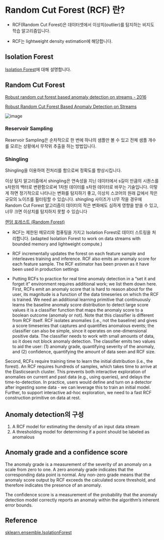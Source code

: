 # Random Cut Forest (RCF) 란? 

- RCF(Random Cut Forest)은 데이터셋에서 이상치(outlier)를 탐지하는 비지도 학습 알고리즘입니다.

- RCF는 lightweight density estimation에 해당합니다. 

## Isolation Forest

[Isolation Forest](https://github.com/kyopark2014/ML-anomaly-detection/blob/main/isolation-forest.md)에 대해 설명합니다.
  
## Random Cut Forest

[Robust random cut forest based anomaly detection on streams - 2016](https://dl.acm.org/doi/10.5555/3045390.3045676)

[Robust Random Cut Forest Based Anomaly Detection on Streams](https://www.semanticscholar.org/paper/Robust-Random-Cut-Forest-Based-Anomaly-Detection-on-Guha-Mishra/ecb365ef9b67cd5540cc4c53035a6a7bd88678f9?p2df)

![image](https://user-images.githubusercontent.com/52392004/228092706-48d72e27-5db5-4214-9a70-6fcf68f1865e.png)


### Reservoir Sampling

Reservoir Sampling은 순차적으로 한 번에 하나의 샘플만 볼 수 있고 전체 샘플 개수를 모르는 상황에서 무작위 추출을 하는 방법입니다. 


### Shingling

Shingling을 이용하여 전처리를 함으로써 정확도를 향상시킵니다.

이상 탐지 알고리즘에서 shingling은 연속성을 지닌 데이터에서 s길이 만큼의 시퀀스를 s차원의 백터로 변환함으로써 1차원 데이터를 s차원 데이터로 바꾸는 기술입니다. 이렇게 하면 정기적으로 나타나는 변화를 탐지하기 좋고, 이상치 스코어의 원래 값에서 작은 규모의 노이즈를 필터링할 수 있습니다. shingling 사이즈가 너무 작을 경우에 Random Cut Forest 알고리즘이 데이터의 작은 변화에도 심하게 영향을 받을 수 있고, 너무 크면 이상치를 탐지하지 못할 수 있습니다






[랜덤 포레스트 (Random Forest)](https://github.com/kyopark2014/ML-Algorithms/blob/main/decision-tree.md)



- RCF는 제한된 메모리와 컴퓨팅을 가지고 Isolation Forest로 데이터 스트링을 처리합니다. (adapted Isolation Forest to work on data streams with bounded memory and lightweight compute.)

- RCF incrementally updates the forest on each feature sample and interleaves training and inference. RCF also emits an anomaly score for each feature sample. The RCF estimator has been proven as it have been used in production settings


- Putting RCFs to practice for real time anomaly detection in a “set it and forget it” environment requires additional work; we list them down here. First, RCFs emit an anomaly score that is hard to reason about for the user, its magnitude is a function of the data timeseries on which the RCF is trained. We need an additional learning primitive that continuously learns the baseline anomaly score distribution to detect large score values it is a classifier function that maps the anomaly score to a boolean outcome (anomaly or not). Note that this classifier is different from RCF itself. RCF isolates anomalies (i.e., not the baseline) and gives a score timeseries that captures and quantifies anomalous events; the classifier can also be simple, since it operates on one-dimensional positive data. The classifier needs to work with small amounts of data, so it does not block anomaly detection. The classifier emits two values to aid the user: (1) anomaly grade, quantifying severity of the anomaly, and (2) confidence, quantifying the amount of data seen and RCF size.

Second, RCFs require training time to learn the initial distribution (i.e., the forest). An RCF requires hundreds of samples, which takes time to arrive at the Elasticsearch cluster. This prevents both interactive exploration of anomalies on current and past data (e.g., using queries), and delays the time-to-detection. In practice, users would define and turn on a detector after ingesting some data - we can leverage this to train an initial model. Further, to support interactive ad-hoc exploration, we need to a fast RCF construction primitive on data at rest.  



## Anomaly detection의 구성 

1) A RCF model for estimating the density of an input data stream
2) A thresholding model for determining if a point should be labeled as anomalous


## Anomaly grade and a confidence score

The anomaly grade is a measurement of the severity of an anomaly on a scale from zero to one. A zero anomaly grade indicates that the corresponding data point is normal.
Any non-zero grade means that the anomaly score output by RCF exceeds the calculated score threshold, and therefore indicates the presence of an anomaly. 

The confidence score is a measurement of the probability that the anomaly detection model correctly reports an anomaly within the algorithm’s inherent error bounds. 

## Reference

[sklearn.ensemble.IsolationForest](https://scikit-learn.org/stable/modules/generated/sklearn.ensemble.IsolationForest.html)

